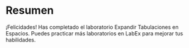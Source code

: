 # Resumen

¡Felicidades! Has completado el laboratorio Expandir Tabulaciones en Espacios. Puedes practicar más laboratorios en LabEx para mejorar tus habilidades.
